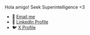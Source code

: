 Hola amigo! Seek Superintelligence <3

- 📧 [Email me](mailto:contact@kumarpranav.com)
- 🔗 [LinkedIn Profile](https://www.linkedin.com/in/krrpranav/)
- 🐦 [X Profile](https://x.com/krrpranav)

